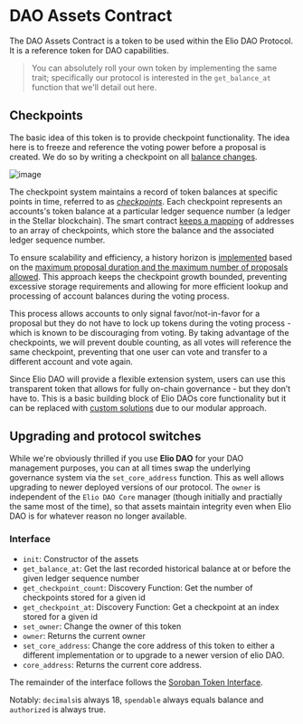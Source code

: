 # DAO Assets Contract
The DAO Assets Contract is a token to be used within the Elio DAO Protocol. It is a reference token for DAO capabilities.

> You can absolutely roll your own token by implementing the same trait; specifically our protocol is interested in the `get_balance_at` function that we'll detail out here.

## Checkpoints
The basic idea of this token is to provide checkpoint functionality. The idea here is to freeze and reference the voting power before a proposal is created. We do so by writing a checkpoint on all [balance changes](https://github.com/deep-ink-ventures/elio-dao-protocol/blob/main/contracts/assets/src/types.rs#L171).

![image](https://github.com/deep-ink-ventures/elio-dao-protocol/assets/120174523/3780c20c-3155-42c7-b022-5c55b27c209e)

The checkpoint system maintains a record of token balances at specific points in time, referred to as [*checkpoints*](https://github.com/deep-ink-ventures/elio-dao-protocol/blob/main/contracts/assets/src/types.rs#L24-L29). Each checkpoint represents an accounts's token balance at a particular ledger sequence number (a ledger in the Stellar blockchain). The smart contract [keeps a mapping](https://github.com/deep-ink-ventures/elio-dao-protocol/blob/main/contracts/assets/src/types.rs#L21) of addresses to an array of checkpoints, which store the balance and the associated ledger sequence number.

To ensure scalability and efficiency, a history horizon is [implemented](https://github.com/deep-ink-ventures/elio-dao-protocol/blob/main/contracts/assets/src/types.rs#L82) based on the [maximum proposal duration and the maximum number of proposals allowed](https://github.com/deep-ink-ventures/elio-dao-protocol/blob/main/contracts/votes/src/types.rs#L53-L73). This approach keeps the checkpoint growth bounded, preventing excessive storage requirements and allowing for more efficient lookup and processing of account balances during the voting process.

This process allows accounts to only signal favor/not-in-favor for a proposal but they do not have to lock up tokens during the voting process - which is known to be discouraging from voting. By taking advantage of the checkpoints, we will prevent double counting, as all votes will reference the same checkpoint, preventing that one user can vote and transfer to a different account and vote again.

Since Elio DAO will provide a flexible extension system, users can use this transparent token that allows for fully on-chain governance - but they don’t have to. This is a basic building block of Elio DAOs core functionality but it can be replaced with [custom solutions](https://github.com/deep-ink-ventures/elio-dao-protocol/blob/main/contracts/core/src/lib.rs#L57-L59) due to our modular approach.

## Upgrading and protocol switches
While we're obviously thrilled if you use **Elio DAO** for your DAO management purposes, you can at all times swap the underlying governance system via the `set_core_address` function. This as well allows upgrading to newer deployed versions of our protocol. The `owner` is independent of the `Elio DAO Core` manager (though initially and practially the same most of the time), so that assets maintain integrity even when Elio DAO is for whatever reason no longer available.

### Interface
- `init`: Constructor of the assets
- `get_balance_at`: Get the last recorded historical balance at or before the given ledger sequence number
- `get_checkpoint_count`: Discovery Function: Get the number of checkpoints stored for a given id
- `get_checkpoint_at`: Discovery Function: Get a checkpoint at an index stored for a given id
- `set_owner`: Change the owner of this token
- `owner`: Returns the current owner
- `set_core_address`: Change the core address of this token to either a different implementation or to upgrade to a newer version of elio DAO.
- `core_address`: Returns the current core address.

The remainder of the interface follows the [Soroban Token Interface](https://soroban.stellar.org/docs/reference/interfaces/token-interface).

Notably: `decimals`is always 18, `spendable` always equals balance and `authorized` is always true.
